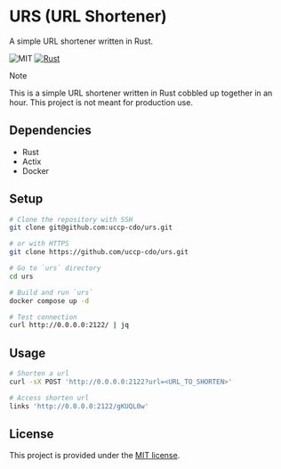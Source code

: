# URS (URL Shortener)

A simple URL shortener written in Rust.

![MIT](https://img.shields.io/github/license/egargo/urs)
[![Rust](https://img.shields.io/badge/Built_with-Rust-orange?logo=rust)](https://www.rust-lang.org)

> [!NOTE]
> This is a simple URL shortener written in Rust cobbled up together in an hour.
> This project is not meant for production use.


## Dependencies

- Rust
- Actix
- Docker


## Setup

```bash
# Clone the repository with SSH
git clone git@github.com:uccp-cdo/urs.git

# or with HTTPS
git clone https://github.com/uccp-cdo/urs.git

# Go to `urs` directory
cd urs

# Build and run `urs`
docker compose up -d

# Test connection
curl http://0.0.0.0:2122/ | jq
```


## Usage

```bash
# Shorten a url
curl -sX POST 'http://0.0.0.0:2122?url=<URL_TO_SHORTEN>'

# Access shorten url
links 'http://0.0.0.0:2122/gKUQL0w'
```


## License

This project is provided under the [MIT license](./LICENSE).
